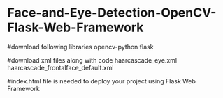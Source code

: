 # Face-and-Eye-Detection-OpenCV-Flask-Web-Framework
#download following libraries
opencv-python
flask

#download xml files along with code
haarcascade_eye.xml
haarcascade_frontalface_default.xml

#index.html file is needed to deploy your project using Flask Web Framework
